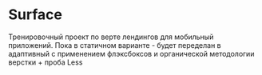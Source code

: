 # Surface

Тренировочный проект по верте лендингов для мобильный приложений. Пока в статичном варианте - будет переделан в адаптивный с применением флэксбоксов и органической методологии верстки + проба Less

